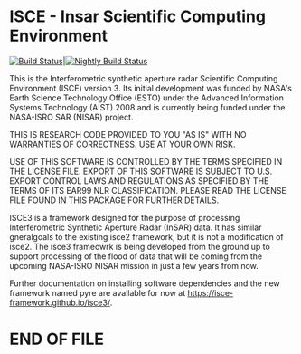 ISCE - Insar Scientific Computing Environment
=============================================

[![Build Status](https://nisar-ci.jpl.nasa.gov/buildStatus/icon?job=isce-develop)](https://nisar-ci.jpl.nasa.gov/job/isce-develop/)|[![Nightly Build Status](https://nisar-ci.jpl.nasa.gov/buildStatus/icon?job=isce-develop-nightly-build)](https://nisar-ci.jpl.nasa.gov/job/isce-develop-nightly-build/)

This is the Interferometric synthetic aperture radar Scientific Computing Environment (ISCE)
version 3.  Its initial development was funded by NASA's Earth Science Technology Office (ESTO)
under the Advanced Information Systems Technology (AIST) 2008 and is currently being funded under
the NASA-ISRO SAR (NISAR) project.

THIS IS RESEARCH CODE PROVIDED TO YOU "AS IS" WITH NO WARRANTIES OF CORRECTNESS.
USE AT YOUR OWN RISK.

USE OF THIS SOFTWARE IS CONTROLLED BY THE TERMS SPECIFIED IN THE LICENSE FILE.
EXPORT OF THIS SOFTWARE IS SUBJECT TO U.S. EXPORT CONTROL LAWS AND REGULATIONS
AS SPECIFIED BY THE TERMS OF ITS EAR99 NLR CLASSIFICATION. PLEASE READ THE LICENSE
FILE FOUND IN THIS PACKAGE FOR FURTHER DETAILS.

ISCE3 is a framework designed for the purpose of processing Interferometric Synthetic Aperture
Radar (InSAR) data.  It has similar gneralgoals to the existing isce2 framework, but it is not a
modification of isce2.  The isce3 frameowrk is being developed from the ground up to support
processing of the flood of data that will be coming from the upcoming NASA-ISRO NISAR mission in just a few years from now.

Further documentation on installing software dependencies and the new framework named pyre are
available for now at https://isce-framework.github.io/isce3/.



END OF FILE
===========
